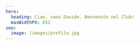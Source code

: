 ```yaml
---
hero:
  heading: Ciao, sono Davide. Benvenuto nel Club!
  maxWidthPX: 652
seo:
  image: /images/profilo.jpg
---
```

